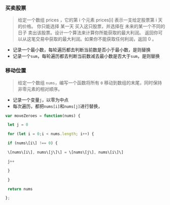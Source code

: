 ### 买卖股票
> 给定一个数组 prices ，它的第 i 个元素 prices[i] 表示一支给定股票第 i 天的价格。
> 你只能选择 某一天 买入这只股票，并选择在 未来的某一个不同的日子 卖出该股票。设计一个算法来计算你所能获取的最大利润。
> 返回你可以从这笔交易中获取的最大利润。如果你不能获取任何利润，返回 0 。

- 记录一个最小数，每轮遍历都去判断当前数是否小于最小数，是则替换
- 记录一个`sum`，每轮遍历都去判断当前数减去最小数是否大于`sum`，是则替换


### 移动位置
>给定一个数组 `nums`，编写一个函数将所有 `0` 移动到数组的末尾，同时保持非零元素的相对顺序。
- 记录一个变量`j`，以零为中点
- 每次遍历，都把`nums[i]`和`nums[j]`进行替换，
```js
var moveZeroes = function(nums) {

 let j = 0

 for (let i = 0;i < nums.length; i++) {

 if (nums\[i\] !== 0) {

 \[nums\[i\], nums\[j\]\] = \[nums\[j\], nums\[i\]\]

 j++

 }

 }

 return nums

};
```